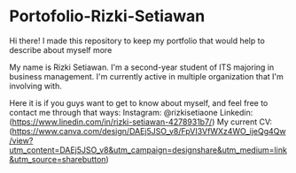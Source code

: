 # Portofolio-Rizki-Setiawan
Hi there! I made this repository to keep my portfolio that would help to describe about myself more

My name is Rizki Setiawan. 
I'm a second-year student of ITS majoring in business management. 
I'm currently active in multiple organization that I'm involving with.

Here it is if you guys want to get to know about myself, and feel free to contact me through that ways:
Instagram: @rizkisetiaone
Linkedin:(https://www.linedin.com/in/rizki-setiawan-4278931b7/)
My current CV: (https://www.canva.com/design/DAEj5JSO_v8/FpVI3VfWXz4WO_ijeQg4Qw/view?utm_content=DAEj5JSO_v8&utm_campaign=designshare&utm_medium=link&utm_source=sharebutton)
